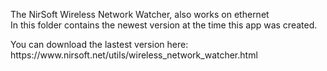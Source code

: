 The NirSoft Wireless Network Watcher, also works on ethernet<br>
In this folder contains the newest version at the time this
app was created.
<p>
  You can download the lastest version here:<br>
  https://www.nirsoft.net/utils/wireless_network_watcher.html
</p>

